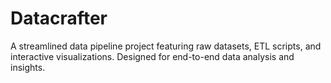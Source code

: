 # Datacrafter
A streamlined data pipeline project featuring raw datasets, ETL scripts, and interactive visualizations. Designed for end-to-end data analysis and insights.
